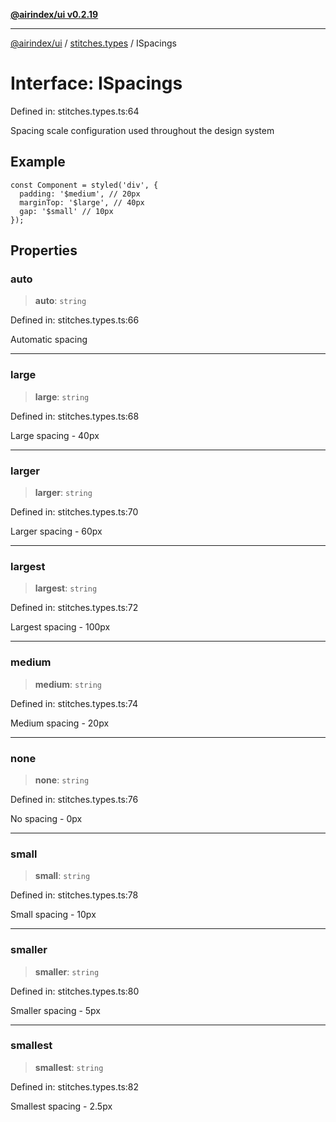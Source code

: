[**@airindex/ui v0.2.19**](../../README.md)

***

[@airindex/ui](../../README.md) / [stitches.types](../README.md) / ISpacings

# Interface: ISpacings

Defined in: stitches.types.ts:64

Spacing scale configuration used throughout the design system

## Example

```tsx
const Component = styled('div', {
  padding: '$medium', // 20px
  marginTop: '$large', // 40px
  gap: '$small' // 10px
});
```

## Properties

### auto

> **auto**: `string`

Defined in: stitches.types.ts:66

Automatic spacing

***

### large

> **large**: `string`

Defined in: stitches.types.ts:68

Large spacing - 40px

***

### larger

> **larger**: `string`

Defined in: stitches.types.ts:70

Larger spacing - 60px

***

### largest

> **largest**: `string`

Defined in: stitches.types.ts:72

Largest spacing - 100px

***

### medium

> **medium**: `string`

Defined in: stitches.types.ts:74

Medium spacing - 20px

***

### none

> **none**: `string`

Defined in: stitches.types.ts:76

No spacing - 0px

***

### small

> **small**: `string`

Defined in: stitches.types.ts:78

Small spacing - 10px

***

### smaller

> **smaller**: `string`

Defined in: stitches.types.ts:80

Smaller spacing - 5px

***

### smallest

> **smallest**: `string`

Defined in: stitches.types.ts:82

Smallest spacing - 2.5px
